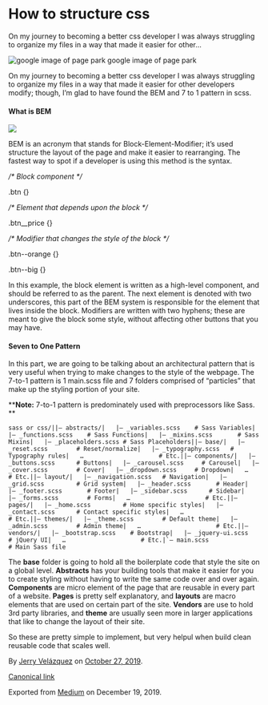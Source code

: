 # How to structure css

On my journey to becoming a better css developer I was always struggling to organize my files in a way that made it easier for other…

![google image of page park](https://cdn-images-1.medium.com/max/800/0*Kk-wLItU1vmrWYzo.jpg)
google image of page park

On my journey to becoming a better css developer I was always struggling to organize my files in a way that made it easier for other developers modify; though, I’m glad to have found the BEM and 7 to 1 pattern in scss.

#### What is BEM

![](https://cdn-images-1.medium.com/max/800/0*8adMk8z4fw6msMvC.jpeg)

BEM is an acronym that stands for Block-Element-Modifier; it’s used structure the layout of the page and make it easier to rearranging. The fastest way to spot if a developer is using this method is the syntax.

_/\* Block component \*/_ 

.btn {}  

_/\* Element that depends upon the block \*/_  

.btn\_\_price {}  

_/\* Modifier that changes the style of the block \*/_ 

.btn--orange {}  

.btn--big {}

In this example, the block element is written as a high-level component, and should be referred to as the parent. The next element is denoted with two underscores, this part of the BEM system is responsible for the element that lives inside the block. Modifiers are written with two hyphens; these are meant to give the block some style, without affecting other buttons that you may have.

#### Seven to One Pattern

In this part, we are going to be talking about an architectural pattern that is very useful when trying to make changes to the style of the webpage. The 7-to-1 pattern is 1 main.scss file and 7 folders comprised of “particles” that make up the styling portion of your site.

\*\***Note:** 7-to-1 pattern is predominately used with preprocessors like Sass. \*\*

```
sass or css/||– abstracts/|   |– _variables.scss    # Sass Variables|   |– _functions.scss    # Sass Functions|   |– _mixins.scss       # Sass Mixins|   |– _placeholders.scss # Sass Placeholders||– base/|   |– _reset.scss        # Reset/normalize|   |– _typography.scss   # Typography rules|   …                     # Etc.||– components/|   |– _buttons.scss      # Buttons|   |– _carousel.scss     # Carousel|   |– _cover.scss        # Cover|   |– _dropdown.scss     # Dropdown|   …                     # Etc.||– layout/|   |– _navigation.scss   # Navigation|   |– _grid.scss         # Grid system|   |– _header.scss       # Header|   |– _footer.scss       # Footer|   |– _sidebar.scss      # Sidebar|   |– _forms.scss        # Forms|   …                     # Etc.||– pages/|   |– _home.scss         # Home specific styles|   |– _contact.scss      # Contact specific styles|   …                     # Etc.||– themes/|   |– _theme.scss        # Default theme|   |– _admin.scss        # Admin theme|   …                     # Etc.||– vendors/|   |– _bootstrap.scss    # Bootstrap|   |– _jquery-ui.scss    # jQuery UI|   …                     # Etc.|`– main.scss              # Main Sass file
```

The **base** folder is going to hold all the boilerplate code that style the site on a global level. **Abstracts** has your building tools that make it easier for you to create styling without having to write the same code over and over again. **Components** are micro element of the page that are reusable in every part of a website. **Pages** is pretty self explanatory, and **layouts** are macro elements that are used on certain part of the site. **Vendors** are use to hold 3rd party libraries, and **theme** are usually seen more in larger applications that like to change the layout of their site.

So these are pretty simple to implement, but very helpul when build clean reusable code that scales well.

By [Jerry Velázquez](https://medium.com/@jvr572) on [October 27, 2019](https://medium.com/p/8c5572228d4d).

[Canonical link](https://medium.com/@jvr572/how-to-structure-css-8c5572228d4d)

Exported from [Medium](https://medium.com) on December 19, 2019.